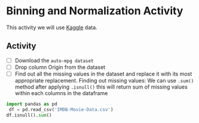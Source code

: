# Binning and Normalization Activity
This activity we will use [Kaggle](https://www.kaggle.com/code/sachinrajput17/exploratory-data-analysis-for-automobile-data/notebook) data.

## Activity
- [ ] Download the `auto-mpg dataset` 
- [ ] Drop column Origin from the dataset
- [ ] Find out all the missing values in the dataset and replace it with its most appropriate replacement. Finding out missing values: We can use `.sum()` method after applying `.isnull()` this will return sum of missing values within each columns in the dataframe
```python
import pandas as pd
 df = pd.read_csv('IMDB-Movie-Data.csv')
df.isnull().sum()
```